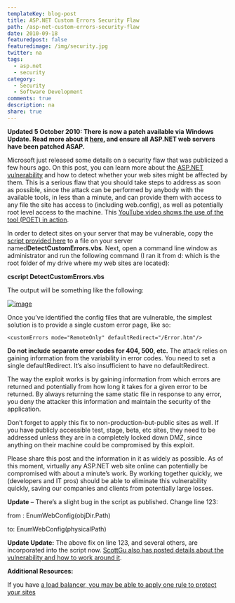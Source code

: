 ```yaml
---
templateKey: blog-post
title: ASP.NET Custom Errors Security Flaw
path: /asp-net-custom-errors-security-flaw
date: 2010-09-18
featuredpost: false
featuredimage: /img/security.jpg
twitter: na
tags:
  - asp.net
  - security
category:
  - Security
  - Software Development
comments: true
description: na
share: true
---
```

**Updated 5 October 2010: There is now a patch available via Windows Update. Read more about it [here](http://weblogs.asp.net/scottgu/archive/2010/09/30/asp-net-security-fix-now-on-windows-update.aspx), and ensure all ASP.NET web servers have been patched ASAP.**

Microsoft just released some details on a security flaw that was publicized a few hours ago. On this post, you can learn more about the [ASP.NET vulnerability](http://blogs.technet.com/b/srd/archive/2010/09/17/understanding-the-asp-net-vulnerability.aspx) and how to detect whether your web sites might be affected by them. This is a serious flaw that you should take steps to address as soon as possible, since the attack can be performed by anybody with the available tools, in less than a minute, and can provide them with access to any file the site has access to (including web.config), as well as potentially root level access to the machine. This [YouTube video shows the use of the tool (POET) in action](http://www.youtube.com/watch?v=yghiC_U2RaM&feature=player_embedded#!).

In order to detect sites on your server that may be vulnerable, copy the [script provided here](http://blogs.technet.com/b/srd/archive/2010/09/17/understanding-the-asp-net-vulnerability.aspx) to a file on your server named**DetectCustomErrors.vbs**. Next, open a command line window as administrator and run the following command (I ran it from d: which is the root folder of my drive where my web sites are located):

**cscript DetectCustomErrors.vbs**

The output will be something like the following:

[![image](/img/output.png "image")](/img/output.png)

Once you’ve identified the config files that are vulnerable, the simplest solution is to provide a single custom error page, like so:

`<customErrors mode="RemoteOnly" defaultRedirect="/Error.htm"/>`

**Do not include separate error codes for 404, 500, etc.** The attack relies on gaining information from the variability in error codes. You need to set a single defaultRedirect. It’s also insufficient to have no defaultRedirect.

The way the exploit works is by gaining information from which errors are returned and potentially from how long it takes for a given error to be returned. By always returning the same static file in response to any error, you deny the attacker this information and maintain the security of the application.

Don’t forget to apply this fix to non-production-but-public sites as well. If you have publicly accessible test, stage, beta, etc sites, they need to be addressed unless they are in a completely locked down DMZ, since anything on their machine could be compromised by this exploit.

Please share this post and the information in it as widely as possible. As of this moment, virtually any ASP.NET web site online can potentially be compromised with about a minute’s work. By working together quickly, we (developers and IT pros) should be able to eliminate this vulnerability quickly, saving our companies and clients from potentially large losses.

**Update** – There’s a slight bug in the script as published. Change line 123:

from : EnumWebConfig(objDir.Path)

to: EnumWebConfig(physicalPath)

**Update Update:** The above fix on line 123, and several others, are incorporated into the script now. [ScottGu also has posted details about the vulnerability and how to work around it](http://weblogs.asp.net/scottgu/archive/2010/09/18/important-asp-net-security-vulnerability.aspx).

**Additional Resources:**

If you have [a load balancer, you may be able to apply one rule to protect your sites](http://devcentral.f5.com/Tutorials/TechTips/tabid/63/articleType/ArticleView/articleId/41/Custom-error-pages-by-way-of-iRule.aspx)